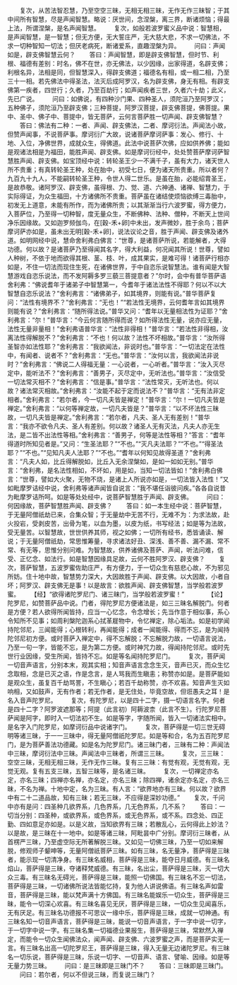 <!-- { "loadSidebar": true } -->
　　复次，从苦法智忍慧，乃至空空三昧，无相无相三昧，无作无作三昧智；于其中间所有智慧，尽是声闻智慧。略说：厌世间，念涅槃，离三界，断诸烦恼；得最上法，所谓涅槃，是名声闻智慧。
　　复次，如般若波罗蜜义品中说：智慧相，是声闻智慧，是一智慧；但无方便，无大誓庄严，无大慈大悲，不求一切佛法，不求一切种智知一切法；但厌老病死，断诸爱系，直趣涅槃为异。
　　问曰：声闻如是，辟支佛智慧云何？
　　答曰：声闻智慧，即是辟支佛智慧，但时节、利根、福德有差别：时名，佛不在世，亦无佛法，以少因缘，出家得道，名辟支佛；利根名异，法相是同，但智慧深入，得辟支佛道；福德名有相，或一相二相，乃至三十一相。若先佛法中得圣法，法灭后成阿罗汉，名为辟支佛，身无有相。有辟支佛第一疾者，四世行；久者，乃至百劫行；如声闻疾者三世，久者六十劫；此义，先已广说。
　　问曰：如佛说，有四种沙门果、四种圣人，须陀洹乃至阿罗汉；五种佛子，须陀洹乃至辟支佛；三种菩提，阿罗汉菩提，辟支佛菩提，佛菩提。果中、圣中、佛子中、菩提中，皆无菩萨，云何言菩萨胜一切声闻、辟支佛智慧？
　　答曰：佛法有二种：一者、声闻、辟支佛法，二者、摩诃衍法。声闻法小故，但赞声闻事，不说菩萨事。摩诃衍广大故，说诸菩萨摩诃萨事：发心、修行、十地、入位，净佛世界，成就众生，得佛道。此法中说菩萨次佛，应如供养佛；能如是观诸法相是为福田，能胜声闻、辟支佛。如是摩诃衍经中，处处赞菩萨摩诃萨智慧胜声闻、辟支佛。如宝顶经中说：转轮圣王少一不满千子，虽有大力，诸天世人所不贵重；有真转轮圣王种，处在胎中，初受七日，便为诸天所贵重。所以者何？九百九十九人，不能嗣转轮圣王种，令世人得二世乐。是虽在胎，必能绍胄圣王，是故恭敬。诸阿罗汉、辟支佛，虽得根、力、觉、道、六神通、诸禅、智慧力，于实际得证，为众生福田，十方诸佛所不贵重。菩萨虽在诸结使烦恼欲缚三毒胎中，初发无上道意，未能有所作，而为诸佛所贵；以其渐渐当行六波罗蜜，得方便力，入菩萨位，乃至得一切种智，度无量众生，不断佛种、法种、僧种，不断天上世间净乐因缘故。又如迦罗频伽鸟，在[穀-禾+卵]中未出，发声微妙，胜于余鸟；菩萨摩诃萨亦如是，虽未出无明[穀-禾+卵]，说法议论之音，胜于声闻、辟支佛及诸外道。如明网经中说，慧命舍利弗白佛言：“世尊，是诸菩萨所说，若能解者，大得功德。何以故？是诸菩萨乃至得闻其名字，得大利益，何况闻其所说！世尊，譬如人种树，不依于地而欲得其根、茎、枝、叶，成其果实，是难可得！诸菩萨行相亦如是，不住一切法而现住生死，在诸佛世界，于中自恣乐说智慧法。谁有闻是大智慧游戏自恣乐说法，而不发阿耨多罗三藐三菩提意者？”尔时，会中有普华菩萨语舍利弗：“佛说耆年于诸弟子中智慧第一，今耆年于诸法法性不得耶？何以不以大智慧自恣乐说法？”舍利弗言：“诸佛弟子，如其境界，则能有说。”普华菩萨复问：“法性有境界不？”舍利弗言：“无也！”“若法性无境界，云何耆年言如其境界则能有说？”舍利弗言：“随所得法说。”普华又问：“耆年以无量相法性为证耶？”舍利弗言：“尔！”普华言：“今云何言随所得而说？如所得法性无量，说亦应无量，法性无量非量相！”舍利弗语普华言：“法性非得相！”普华言：“若法性非得相，汝离法性得解脱不？”舍利弗言：“不也！何以故？法性不坏相故。”普华言：“汝所得圣智亦如法性耶？”舍利弗言：“我欲闻法，非说时也。”普华言：“一切法定在法性中，有闻者、说者不？”舍利弗言：“无也。”普华言：“汝何以言，我欲闻法非说时？”舍利弗言：“佛说二人得福无量：一心说者，一心听者。”普华言：“汝入灭尽定中，能听法不？”舍利弗言：“善男子，灭尽定中，无听法也。”普华言：“汝信受一切法常灭相不？”舍利弗言：“信是事。”普华言：“法性常灭，无听法也。何以故？诸法常灭相故。”舍利弗言：“汝能不起于定而说法不？”普华言：“无有法非定相者。”舍利弗言：“若尔者，今一切凡夫皆是禅定！”普华言：“尔！一切凡夫皆是禅定。”舍利弗言：“以何等禅定故，一切凡夫皆是？”普华言：“以不坏法性三昧故，一切凡夫皆是禅定。”舍利弗言：“若尔者，凡夫、圣人无有差别！”普华言：“我亦不欲令凡夫、圣人有差别。何以故？诸圣人无有灭法，凡夫人亦无生法，是二皆不出法性等相。”舍利弗言：“善男子，何等是法性等相？”答言：“耆年得道时所知见者是。”又问：“生圣法耶？”“不也。”“灭凡夫法耶？”“不也。”“得圣法耶？”“不也。”“见知凡夫人法耶？”“不也。”“耆年以何知见故得圣道？”舍利弗言：“凡夫人如，比丘得解脱如，比丘入无余涅槃如，是如一如如无别。”普华言：“舍利弗，是名法性相如，不坏如，用是如，当知一切法皆如！”舍利弗白佛言：“世尊，譬如大火聚，无物不烧，是诸上人所说亦如是，一切法皆入法性！”又如毗摩罗诘经中说，舍利弗等诸声闻皆自说言：“我不堪任诣彼问疾。”各各自说昔为毗摩罗诘所呵。如是等处处经中，说菩萨智慧胜于声闻、辟支佛。
　　问曰：何因缘故，菩萨智慧胜声闻、辟支佛？
　　答曰：如一本生经中说：菩萨智慧，于无量阿僧祇劫已来，合集众智；于无量劫中无苦不行，无难不为：为求法故，赴火投岩，受剥皮苦，出骨为笔，以血为墨，以皮为纸，书写经法；如是等为法故，受无量苦。以智慧故，世世供养其师，视之如佛；一切所有经书，悉皆诵读、解说；于无量阿僧祇劫，常思惟筹量，寻求诸法好丑、深浅、善不善、漏不漏、常不常、有无等，思惟分别问难。为智慧故，供养诸佛及菩萨、声闻，听法问难，信受、正忆念、如法行。如是智慧因缘具足故，云何不胜阿罗汉、辟支佛？
　　复次，菩萨智慧，五波罗蜜佐助庄严，有方便力，于一切众生有慈悲心故，不为邪见所妨。住十地中故，智慧势力深大，大因故胜于声闻、辟支佛。以大因故，小者自坏；阿罗汉、辟支佛无是事！以是故言：欲胜声闻、辟支佛智慧，当学般若波罗蜜。
　　【经】“欲得诸陀罗尼门、诸三昧门，当学般若波罗蜜！”　　
　　【论】陀罗尼，如赞菩萨品中说。门者，得陀罗尼方便诸法是，如三三昧名解脱门。何者是方便？若人欲得所闻皆持，应当一心忆念，令念增长；先当作意于相似事，系心令知所不见事；如周利槃陀迦系心拭革屣物中，令忆禅定，除心垢法。如是初学闻持陀邻尼，三闻能得；心根转利，再闻能得；成者一闻能得、得而不忘，是为闻持陀邻尼初方便。或时菩萨入禅定中，得不忘解脱；不忘解脱力故，一切语言说法，乃至一句一字，皆能不忘，是为第二方便。或时神咒力故，得闻持陀邻尼。或时先世行业因缘，受生所闻，皆持不忘。如是等名闻持陀罗尼门。
　　复次，菩萨闻一切音声语言，分别本末，观其实相；知音声语言念念生灭，音声已灭，而众生忆念取相，念是已灭之语，作是念言，是人骂我而生瞋恚；称赞亦如是。是菩萨能如是观众生，虽复百千劫骂詈，不生瞋心；若百千劫称赞，亦不欢喜。知音声生灭如响相，又如鼓声，无有作者；若无作者，是无住处，毕竟空故，但诳愚夫之耳！是名入音声陀罗尼。
　　复次，有陀罗尼，以是四十二字，摄一切语言名字。何者是四十二字？阿罗波遮那等；阿提（此言初）阿耨波柰（此言不生）。行陀罗尼菩萨闻是阿字，即时入一切法初不生。如是等字，字随所闻，皆入一切诸法实相中。是名字入门陀罗尼，如摩诃衍品中说诸字门。
　　复次，菩萨得是一切三世无碍明等诸三昧，于一一三昧中，得无量阿僧祇陀罗尼。如是等和合，名为五百陀罗尼门，是为菩萨善法功德藏。如是名为陀罗尼门。诸三昧门者，三昧有二种：声闻法中三昧，摩诃衍法中三昧。声闻法中三昧者，所谓三三昧。
　　复次，三三昧：空空三昧，无相无相三昧，无作无作三昧。复有三三昧：有觉有观，无觉有观，无觉无观。复有五支三昧，五智三昧等，是名诸三昧。
　　复次，一切禅定亦名定，亦名三昧；四禅亦名禅，亦名定，亦名三昧；除四禅，诸余定亦名定，亦名三昧，不名为禅。十地中定，名为三昧。有人言：“欲界地亦有三昧。何以故？欲界中有二十二道品故，知有三昧；若无三昧，不应得是深妙功德。”
　　复次，千问中亦有是问：四圣种几欲界系，几色界系，几无色界系，几不系？
　　答曰：一切当分别：四圣种，或欲界系，或色界系，或无色界系，或不系。四念处、四正勤、四如意足亦如是。以是义故，当知欲界有三昧；若散乱心，云何得此上妙法？以是故，是三昧在十一地中。如是等诸三昧，阿毗昙中广分别。摩诃衍三昧者，从首楞严三昧，乃至虚空际无所著解脱三昧。又如见一切佛三昧，乃至一切如来解脱，修观师子颦呻等，无量阿僧祇菩萨三昧。如有三昧，名无量净，菩萨得是三昧者，能示现一切清净身。有三昧名威相，菩萨得是三昧，能夺日月威德。有三昧名焰山，菩萨得是三昧，夺诸释梵威德。有三昧，名出尘，菩萨得是三昧，灭一切大众三毒。有三昧名无碍光，菩萨得是三昧，能照一切佛国。有三昧名不忘一切法，菩萨得是三昧，一切诸佛所说法皆能忆持，复为他人讲说佛语。有三昧名声如雷音，菩萨得是三昧，能以梵声满十方佛国。有三昧名能娱乐一切众生，菩萨得是三昧，能令一切深心欢喜。有三昧名喜见无厌，菩萨得是三昧，一切众生见闻喜乐，无有厌足。有三昧名功德报不可思议一缘中乐，菩萨得是三昧，成就一切神通。有三昧名知一切音声语言，菩萨得是三昧，能说一切音声语言，于一字中说一切字，于一切字中说一字。有三昧名集一切福德业果报生，菩萨得是三昧，常默然入禅定，而能令一切众生闻佛法众，闻声闻、辟支佛、六波罗蜜之声，而是菩萨实无一言。有三昧名出高一切陀罗尼王，菩萨得是三昧，得入无量无边诸陀罗尼。有三昧名一切乐说，菩萨得是三昧，乐说一切字、一切音声、语言、譬喻、因缘。如是等无量力势三昧。
　　问曰：是三昧即是三昧门不？
　　答曰：三昧即是三昧门。
　　问曰：若尔者，何以不但说三昧，而复说三昧门？
